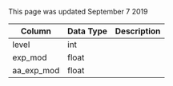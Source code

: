 This page was updated September 7 2019

| Column     | Data Type | Description |
| ---------- | --------- | ----------- |
| level      | int       |             |
| exp_mod    | float     |             |
| aa_exp_mod | float     |             |